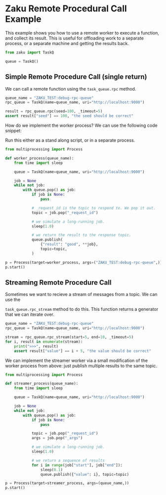 
# Zaku Remote Procedural Call Example

This example shows you how to use a remote worker to execute a function, 
and collect its result. This is useful for offloading work to a separate
process, or a separate machine and getting the results back.

```python
from zaku import TaskQ

queue = TaskQ()
```

## Simple Remote Procedure Call (single return)

We can call a remote function using the `task_queue.rpc` method. 

```python
queue_name = "ZAKU_TEST:debug-rpc-queue"
rpc_queue = TaskQ(name=queue_name, uri="http://localhost:9000")

result = rpc_queue.rpc(seed=100, _timeout=5)
assert result["seed"] == 100, "the seed should be correct"
```


How do we implement the worker process? We can use the following code snippet:

Run this either as a stand along script, or in a separate process.

```python
from multiprocessing import Process

def worker_process(queue_name):
    from time import sleep

    queue = TaskQ(name=queue_name, uri="http://localhost:9000")

    job = None
    while not job:
        with queue.pop() as job:
            if job is None:
                pass

            # _request_id is the topic to respond to. We pop it out.
            topic = job.pop("_request_id")

            # we simulate a long-running job.
            sleep(1.0)

            # we return the result to the response topic.
            queue.publish(
                {"result": "good", **job},
                topic=topic,
            )

p = Process(target=worker_process, args=("ZAKU_TEST:debug-rpc-queue",))
p.start()
```

## Streaming Remote Procedure Call

Sometimes we want to recieve a stream of messages from a topic. We can use the

`task_queue.rpc_stream` method to do this. This function returns a generator
that we can iterate over.

```python
queue_name = "ZAKU_TEST:debug-rpc-queue"
rpc_queue = TaskQ(name=queue_name, uri="http://localhost:9000")

stream = rpc_queue.rpc_stream(start=5, end=10, _timeout=5)
for i, result in enumerate(stream):
    print(">>>", result)
    assert result["value"] == i + 5, "the value should be correct"
```


We can implement the streamer worker via a small modification of the worker process
from above: just publish multiple results to the same topic.

```python
from multiprocessing import Process

def streamer_process(queue_name):
    from time import sleep

    queue = TaskQ(name=queue_name, uri="http://localhost:9000")

    job = None
    while not job:
        with queue.pop() as job:
            if job is None:
                pass

            topic = job.pop("_request_id")
            args = job.pop("_args")

            # we simulate a long-running job.
            sleep(1.0)

            # we return a sequence of results
            for i in range(job["start"], job["end"]):
                sleep(0.1)
                queue.publish({"value": i}, topic=topic)

p = Process(target=streamer_process, args=(queue_name,))
p.start()
```
